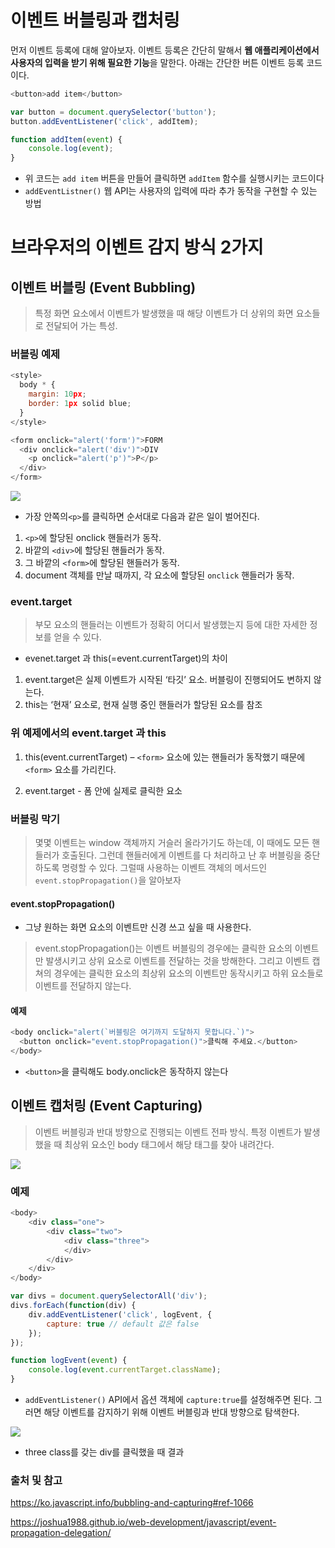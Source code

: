 # 이벤트 버블링과 캡처링
먼저 이벤트 등록에 대해 알아보자. 이벤트 등록은 간단히 말해서 **웹 애플리케이션에서 사용자의 입력을 받기 위해 필요한 기능**을 말한다. 아래는 간단한 버튼 이벤트 등록 코드이다.

```js
<button>add item</button>
```
```js
var button = document.querySelector('button');
button.addEventListener('click', addItem);

function addItem(event) {
	console.log(event);
}
```
* 위 코드는 `add item` 버튼을 만들어 클릭하면 `addItem` 함수를 실행시키는 코드이다
* `addEventListner()` 웹 API는 사용자의 입력에 따라 추가 동작을 구현할 수 있는 방법

# 브라우저의 이벤트 감지 방식 2가지

## 이벤트 버블링 (Event Bubbling)
> 특정 화면 요소에서 이벤트가 발생했을 때 해당 이벤트가 더 상위의 화면 요소들로 전달되어 가는 특성.

### 버블링 예제
```js
<style>
  body * {
    margin: 10px;
    border: 1px solid blue;
  }
</style>

<form onclick="alert('form')">FORM
  <div onclick="alert('div')">DIV
    <p onclick="alert('p')">P</p>
  </div>
</form>
```
<img src="https://github.com/Taek2yo/TIL/assets/110080748/2ea8597a-674a-4c33-956b-b25cd2cc07ab"/>

* 가장 안쪽의`<p>`를 클릭하면 순서대로 다음과 같은 일이 벌어진다.

1. `<p>`에 할당된 onclick 핸들러가 동작.
2. 바깥의 `<div>`에 할당된 핸들러가 동작.
3. 그 바깥의 `<form>`에 할당된 핸들러가 동작.
4. document 객체를 만날 때까지, 각 요소에 할당된 `onclick` 핸들러가 동작.

### event.target
> 부모 요소의 핸들러는 이벤트가 정확히 어디서 발생했는지 등에 대한 자세한 정보를 얻을 수 있다.

* evenet.target 과 this(=event.currentTarget)의 차이
1. event.target은 실제 이벤트가 시작된 ‘타깃’ 요소. 버블링이 진행되어도 변하지 않는다.
2. this는 ‘현재’ 요소로, 현재 실행 중인 핸들러가 할당된 요소를 참조

### 위 예제에서의 event.target 과 this
1. this(event.currentTarget) – `<form>` 요소에 있는 핸들러가 동작했기 때문에 `<form>` 요소를 가리킨다.

2. event.target - 폼 안에 실제로 클릭한 요소


### 버블링 막기
> 몇몇 이벤트는 window 객체까지 거슬러 올라가기도 하는데, 이 때에도 모든 핸들러가 호출된다. 그런데 핸들러에게 이벤트를 다 처리하고 난 후 버블링을 중단하도록 명령할 수 있다. 그럴때 사용하는 이벤트 객체의 메서드인 `event.stopPropagation()`을 알아보자

#### event.stopPropagation()
* 그냥 원하는 화면 요소의 이벤트만 신경 쓰고 싶을 때 사용한다.
> event.stopPropagation()는 이벤트 버블링의 경우에는 클릭한 요소의 이벤트만 발생시키고 상위 요소로 이벤트를 전달하는 것을 방해한다. 그리고 이벤트 캡쳐의 경우에는 클릭한 요소의 최상위 요소의 이벤트만 동작시키고 하위 요소들로 이벤트를 전달하지 않는다.

#### 예제
```js
<body onclick="alert(`버블링은 여기까지 도달하지 못합니다.`)">
  <button onclick="event.stopPropagation()">클릭해 주세요.</button>
</body>
```
* `<button>`을 클릭해도 body.onclick은 동작하지 않는다


## 이벤트 캡처링 (Event Capturing)
> 이벤트 버블링과 반대 방향으로 진행되는 이벤트 전파 방식. 특정 이벤트가 발생했을 때 최상위 요소인 body 태그에서 해당 태그를 찾아 내려간다.

<img src='https://joshua1988.github.io/images/posts/web/javascript/event/event-capture.png'/>

### 예제
```js
<body>
	<div class="one">
		<div class="two">
			<div class="three">
			</div>
		</div>
	</div>
</body>
```

```js
var divs = document.querySelectorAll('div');
divs.forEach(function(div) {
	div.addEventListener('click', logEvent, {
		capture: true // default 값은 false
	});
});

function logEvent(event) {
	console.log(event.currentTarget.className);
}
```
* `addEventListener()` API에서 옵션 객체에 `capture:true`를 설정해주면 된다. 그러면 해당 이벤트를 감지하기 위해 이벤트 버블링과 반대 방향으로 탐색한다.

<img src='https://joshua1988.github.io/images/posts/web/javascript/event/event-capture-log.png'/>

* three class를 갖는 div를 클릭했을 때 결과


### 출처 및 참고

https://ko.javascript.info/bubbling-and-capturing#ref-1066

https://joshua1988.github.io/web-development/javascript/event-propagation-delegation/